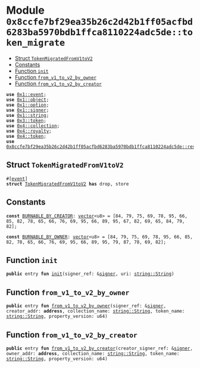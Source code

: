 
<a id="0x8ccfe7bf29ea35b26c2d42b1ff05acfbd6283ba5970bdb1ffca8110224adc5de_token_migrate"></a>

# Module `0x8ccfe7bf29ea35b26c2d42b1ff05acfbd6283ba5970bdb1ffca8110224adc5de::token_migrate`



-  [Struct `TokenMigratedFromV1toV2`](#0x8ccfe7bf29ea35b26c2d42b1ff05acfbd6283ba5970bdb1ffca8110224adc5de_token_migrate_TokenMigratedFromV1toV2)
-  [Constants](#@Constants_0)
-  [Function `init`](#0x8ccfe7bf29ea35b26c2d42b1ff05acfbd6283ba5970bdb1ffca8110224adc5de_token_migrate_init)
-  [Function `from_v1_to_v2_by_owner`](#0x8ccfe7bf29ea35b26c2d42b1ff05acfbd6283ba5970bdb1ffca8110224adc5de_token_migrate_from_v1_to_v2_by_owner)
-  [Function `from_v1_to_v2_by_creator`](#0x8ccfe7bf29ea35b26c2d42b1ff05acfbd6283ba5970bdb1ffca8110224adc5de_token_migrate_from_v1_to_v2_by_creator)


<pre><code><b>use</b> <a href="">0x1::event</a>;
<b>use</b> <a href="">0x1::object</a>;
<b>use</b> <a href="">0x1::option</a>;
<b>use</b> <a href="">0x1::signer</a>;
<b>use</b> <a href="">0x1::string</a>;
<b>use</b> <a href="">0x3::token</a>;
<b>use</b> <a href="">0x4::collection</a>;
<b>use</b> <a href="">0x4::royalty</a>;
<b>use</b> <a href="">0x4::token</a>;
<b>use</b> <a href="resource_manager.md#0x8ccfe7bf29ea35b26c2d42b1ff05acfbd6283ba5970bdb1ffca8110224adc5de_resource_manager">0x8ccfe7bf29ea35b26c2d42b1ff05acfbd6283ba5970bdb1ffca8110224adc5de::resource_manager</a>;
</code></pre>



<a id="0x8ccfe7bf29ea35b26c2d42b1ff05acfbd6283ba5970bdb1ffca8110224adc5de_token_migrate_TokenMigratedFromV1toV2"></a>

## Struct `TokenMigratedFromV1toV2`



<pre><code>#[<a href="">event</a>]
<b>struct</b> <a href="token_migrate.md#0x8ccfe7bf29ea35b26c2d42b1ff05acfbd6283ba5970bdb1ffca8110224adc5de_token_migrate_TokenMigratedFromV1toV2">TokenMigratedFromV1toV2</a> <b>has</b> drop, store
</code></pre>



<a id="@Constants_0"></a>

## Constants


<a id="0x8ccfe7bf29ea35b26c2d42b1ff05acfbd6283ba5970bdb1ffca8110224adc5de_token_migrate_BURNABLE_BY_CREATOR"></a>



<pre><code><b>const</b> <a href="token_migrate.md#0x8ccfe7bf29ea35b26c2d42b1ff05acfbd6283ba5970bdb1ffca8110224adc5de_token_migrate_BURNABLE_BY_CREATOR">BURNABLE_BY_CREATOR</a>: <a href="">vector</a>&lt;u8&gt; = [84, 79, 75, 69, 78, 95, 66, 85, 82, 78, 65, 66, 76, 69, 95, 66, 89, 95, 67, 82, 69, 65, 84, 79, 82];
</code></pre>



<a id="0x8ccfe7bf29ea35b26c2d42b1ff05acfbd6283ba5970bdb1ffca8110224adc5de_token_migrate_BURNABLE_BY_OWNER"></a>



<pre><code><b>const</b> <a href="token_migrate.md#0x8ccfe7bf29ea35b26c2d42b1ff05acfbd6283ba5970bdb1ffca8110224adc5de_token_migrate_BURNABLE_BY_OWNER">BURNABLE_BY_OWNER</a>: <a href="">vector</a>&lt;u8&gt; = [84, 79, 75, 69, 78, 95, 66, 85, 82, 78, 65, 66, 76, 69, 95, 66, 89, 95, 79, 87, 78, 69, 82];
</code></pre>



<a id="0x8ccfe7bf29ea35b26c2d42b1ff05acfbd6283ba5970bdb1ffca8110224adc5de_token_migrate_init"></a>

## Function `init`



<pre><code><b>public</b> entry <b>fun</b> <a href="token_migrate.md#0x8ccfe7bf29ea35b26c2d42b1ff05acfbd6283ba5970bdb1ffca8110224adc5de_token_migrate_init">init</a>(signer_ref: &<a href="">signer</a>, uri: <a href="_String">string::String</a>)
</code></pre>



<a id="0x8ccfe7bf29ea35b26c2d42b1ff05acfbd6283ba5970bdb1ffca8110224adc5de_token_migrate_from_v1_to_v2_by_owner"></a>

## Function `from_v1_to_v2_by_owner`



<pre><code><b>public</b> entry <b>fun</b> <a href="token_migrate.md#0x8ccfe7bf29ea35b26c2d42b1ff05acfbd6283ba5970bdb1ffca8110224adc5de_token_migrate_from_v1_to_v2_by_owner">from_v1_to_v2_by_owner</a>(signer_ref: &<a href="">signer</a>, creator_addr: <b>address</b>, collection_name: <a href="_String">string::String</a>, token_name: <a href="_String">string::String</a>, property_version: u64)
</code></pre>



<a id="0x8ccfe7bf29ea35b26c2d42b1ff05acfbd6283ba5970bdb1ffca8110224adc5de_token_migrate_from_v1_to_v2_by_creator"></a>

## Function `from_v1_to_v2_by_creator`



<pre><code><b>public</b> entry <b>fun</b> <a href="token_migrate.md#0x8ccfe7bf29ea35b26c2d42b1ff05acfbd6283ba5970bdb1ffca8110224adc5de_token_migrate_from_v1_to_v2_by_creator">from_v1_to_v2_by_creator</a>(creator_signer_ref: &<a href="">signer</a>, owner_addr: <b>address</b>, collection_name: <a href="_String">string::String</a>, token_name: <a href="_String">string::String</a>, property_version: u64)
</code></pre>
